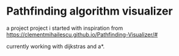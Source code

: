 # Pathfinding algorithm visualizer

a project project i started with inspiration from https://clementmihailescu.github.io/Pathfinding-Visualizer/#

currently working with dijkstras and a*.
